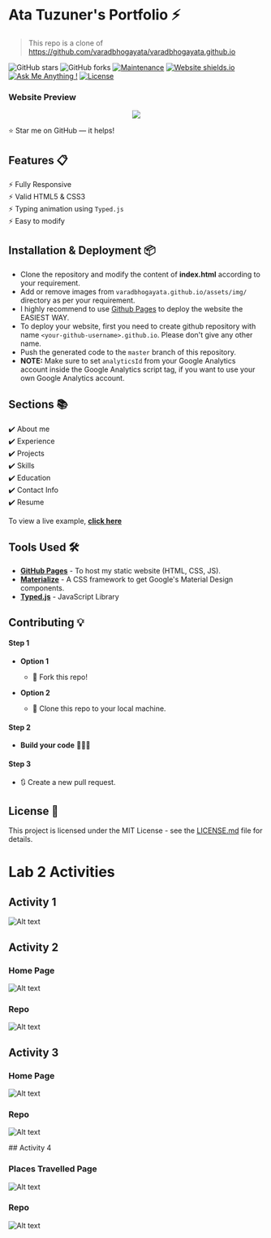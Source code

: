# Ata Tuzuner's Portfolio ⚡️

> This repo is a clone of https://github.com/varadbhogayata/varadbhogayata.github.io

![GitHub stars](https://img.shields.io/github/stars/atatuzuner61/atatuzuner61.github.io)
![GitHub forks](https://img.shields.io/github/forks/atatuzuner61/atatuzuner61.github.io)
[![Maintenance](https://img.shields.io/badge/maintained-yes-green.svg)](https://github.com/atatuzuner61/atatuzuner61.github.io/commits/master)
[![Website shields.io](https://img.shields.io/badge/website-up-yellow)](http://atatuzuner61.github.io/)
[![Ask Me Anything !](https://img.shields.io/badge/ask%20me-linkedin-1abc9c.svg)](https://www.linkedin.com/in/atatuzuner61/)
[![License](http://img.shields.io/:license-mit-blue.svg?style=flat-square)](http://badges.mit-license.org)

### Website Preview
<p align="center">
  <kbd>
    <a href="https://atatuzuner61.github.io" target="_blank"><img src="examples/preview.gif">
  </a>
  </kbd>
</p>

:star: Star me on GitHub — it helps!

## Features 📋
⚡️ Fully Responsive\
⚡️ Valid HTML5 & CSS3\
⚡️ Typing animation using `Typed.js`\
⚡️ Easy to modify

## Installation & Deployment 📦
- Clone the repository and modify the content of <b>index.html</b> according to your requirement.
- Add or remove images from `varadbhogayata.github.io/assets/img/` directory as per your requirement.
- I highly recommend to use [Github Pages](https://create-react-app.dev/docs/deployment/#github-pages) to deploy the website the EASIEST WAY.
- To deploy your website, first you need to create github repository with name `<your-github-username>.github.io`. Please don't give any other name.
- Push the generated code to the `master` branch of this repository.
- <b>NOTE:</b> Make sure to set `analyticsId` from your Google Analytics account inside the Google Analytics script tag, if you want to use your own Google Analytics account.

## Sections 📚
✔️ About me\
✔️ Experience\
✔️ Projects \
✔️ Skills \
✔️ Education\
✔️ Contact Info\
✔️ Resume

To view a live example, **[click here](https://varadbhogayata.github.io/)**

## Tools Used 🛠️
* [<b>GitHub Pages</b>](https://create-react-app.dev/docs/deployment/#github-pages) - To host my static website (HTML, CSS, JS).
* [<b>Materialize</b>](https://materializecss.com/) - A CSS framework to get Google's Material Design components.
* [<b>Typed.js</b>](https://mattboldt.com/demos/typed-js/) - JavaScript Library

## Contributing 💡
#### Step 1

- **Option 1**
    - 🍴 Fork this repo!

- **Option 2**
    - 👯 Clone this repo to your local machine.


#### Step 2

- **Build your code** 🔨🔨🔨

#### Step 3

- 🔃 Create a new pull request.

## License 📄
This project is licensed under the MIT License - see the [LICENSE.md](./LICENSE) file for details.


# Lab 2 Activities
## Activity 1

![Alt text](./screenshots/A1.png)

## Activity 2
### Home Page
![Alt text](./screenshots/A2%20Home%20Page.png)

### Repo
![Alt text](./screenshots/A2%20Repo.png)

## Activity 3
### Home Page
![Alt text](./screenshots/A3%20Home%20Page.png)

### Repo
![Alt text](./screenshots/A3%20Repo.png)

## Activity 4
### Places Travelled Page
![Alt text](./screenshots/A4%20Places%20Travelled.png)

### Repo
![Alt text](./screenshots/A4%20Repo.png)